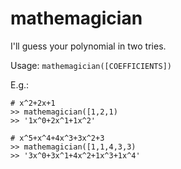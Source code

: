 # mathemagician

I'll guess your polynomial in two tries.

Usage: `mathemagician([COEFFICIENTS])`

E.g.:

```
# x^2+2x+1
>> mathemagician([1,2,1)
>> '1x^0+2x^1+1x^2'

# x^5+x^4+4x^3+3x^2+3
>> mathemagician([1,1,4,3,3)
>> '3x^0+3x^1+4x^2+1x^3+1x^4'
```
